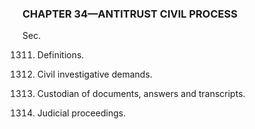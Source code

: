 ### **CHAPTER 34—ANTITRUST CIVIL PROCESS** ###

Sec.

1311. Definitions.

1312. Civil investigative demands.

1313. Custodian of documents, answers and transcripts.

1314. Judicial proceedings.
